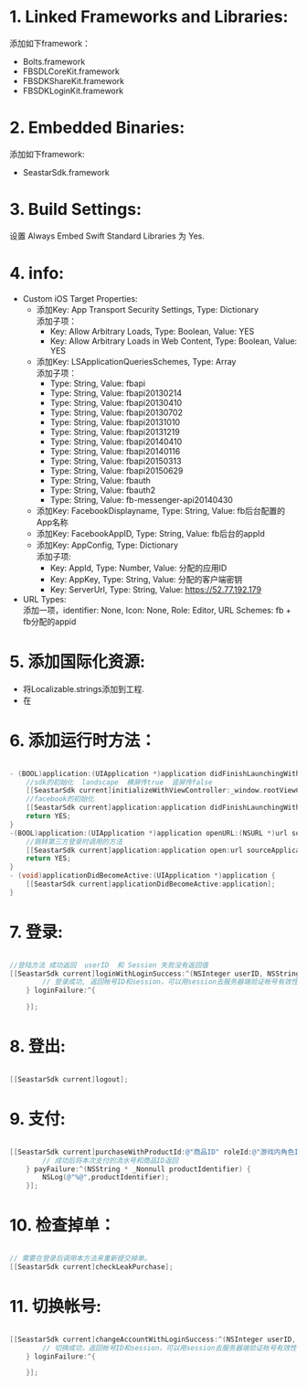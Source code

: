 # 1. Linked Frameworks and Libraries:
添加如下framework：
* Bolts.framework
* FBSDLCoreKit.framework
* FBSDKShareKit.framework
* FBSDKLoginKit.framework

# 2. Embedded Binaries:
添加如下framework:
* SeastarSdk.framework

# 3. Build Settings:
设置 Always Embed Swift Standard Libraries 为 Yes.

# 4. info:
* Custom iOS Target Properties:
    * 添加Key: App Transport Security Settings, Type: Dictionary<br/>添加子项：
        * Key: Allow Arbitrary Loads, Type: Boolean, Value: YES
        * Key: Allow Arbitrary Loads in Web Content, Type: Boolean, Value: YES
    * 添加Key: LSApplicationQueriesSchemes, Type: Array<br/>添加子项：
        * Type: String, Value: fbapi
        * Type: String, Value: fbapi20130214
        * Type: String, Value: fbapi20130410
        * Type: String, Value: fbapi20130702
        * Type: String, Value: fbapi20131010
        * Type: String, Value: fbapi20131219
        * Type: String, Value: fbapi20140410
        * Type: String, Value: fbapi20140116
        * Type: String, Value: fbapi20150313
        * Type: String, Value: fbapi20150629
        * Type: String, Value: fbauth
        * Type: String, Value: fbauth2
        * Type: String, Value: fb-messenger-api20140430
    * 添加Key: FacebookDisplayname, Type: String, Value: fb后台配置的App名称
    * 添加Key: FacebookAppID, Type: String, Value: fb后台的appId
    * 添加Key: AppConfig, Type: Dictionary<br/>添加子项:
        * Key: AppId, Type: Number, Value: 分配的应用ID
        * Key: AppKey, Type: String, Value: 分配的客户端密钥
        * Key: ServerUrl, Type: String, Value: https://52.77.192.179
* URL Types:<br/>
    添加一项，identifier: None, Icon: None, Role: Editor, URL Schemes: fb + fb分配的appid

# 5. 添加国际化资源:
* 将Localizable.strings添加到工程.
* 在

# 6. 添加运行时方法：


```Objective-C

- (BOOL)application:(UIApplication *)application didFinishLaunchingWithOptions:(NSDictionary *)launchOptions {
    //sdk的初始化  landscape  横屏传true  竖屏传false
    [[SeastarSdk current]initializeWithViewController:_window.rootViewController landscape:true];
    //facebook的初始化
    [[SeastarSdk current]application:application didFinishLaunchingWithOptions:launchOptions];
    return YES;
}
-(BOOL)application:(UIApplication *)application openURL:(NSURL *)url sourceApplication:(NSString *)sourceApplication annotation:(id)annotation{
    //跳转第三方登录时调用的方法
    [[SeastarSdk current]application:application open:url sourceApplication:sourceApplication annotation:annotation];
    return YES;
}
- (void)applicationDidBecomeActive:(UIApplication *)application {
    [[SeastarSdk current]applicationDidBecomeActive:application];
}

```

# 7. 登录:
```Objective-C

//登陆方法 成功返回  userID  和 Session 失败没有返回值
[[SeastarSdk current]loginWithLoginSuccess:^(NSInteger userID, NSString * _Nonnull session) {
        // 登录成功, 返回帐号ID和session，可以用session去服务器端验证帐号有效性
    } loginFailure:^{

    }];

```

# 8. 登出:
```Objective-C

[[SeastarSdk current]logout];

```

# 9. 支付:
```Objective-C

[[SeastarSdk current]purchaseWithProductId:@"商品ID" roleId:@"游戏内角色ID" serverId:@"充值服务器ID" extra:@"附加数据" paySuccess:^(NSString * _Nonnull order, NSString * _Nonnull productIdentifier) {
        // 成功后将本次支付的流水号和商品ID返回
    } payFailure:^(NSString * _Nonnull productIdentifier) {
        NSLog(@"%@",productIdentifier);
    }];

```

# 10. 检查掉单：
```Objective-C

// 需要在登录后调用本方法来重新提交掉单。
[[SeastarSdk current]checkLeakPurchase];

```

# 11. 切换帐号:
```Objective-C

[[SeastarSdk current]changeAccountWithLoginSuccess:^(NSInteger userID, NSString * _Nonnull Session) {
        // 切换成功，返回帐号ID和session，可以用session去服务器端验证帐号有效性
    } loginFailure:^{

    }];

```
